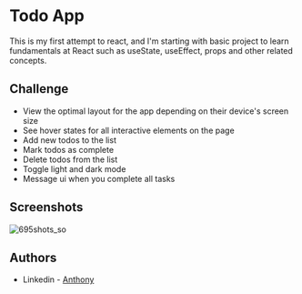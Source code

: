 
# Todo App

This is my first attempt to react, and I'm starting with basic project to learn fundamentals at React such as useState, useEffect, props and other related concepts.

## Challenge

- View the optimal layout for the app depending on their device's screen size
- See hover states for all interactive elements on the page
- Add new todos to the list
- Mark todos as complete
- Delete todos from the list
- Toggle light and dark mode
- Message ui when you complete all tasks


## Screenshots

![695shots_so](https://github.com/user-attachments/assets/bdb7723d-84e1-48ec-9289-4e71e5ee7dc0)

## Authors

- Linkedin - [Anthony](https://www.linkedin.com/in/anthony-canales-ampuero-157928114/)
